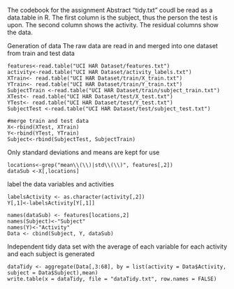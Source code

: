 The codebook for the assignment Abstract “tidy.txt” coudl be read as a
data.table in R. The first column is the subject, thus the person the
test is upon. The second column shows the activity. The residual columns
show the data.

Generation of data The raw data are read in and merged into one dataset
from train and test data

    features<-read.table("UCI HAR Dataset/features.txt")
    activity<-read.table("UCI HAR Dataset/activity_labels.txt")
    XTrain<- read.table("UCI HAR Dataset/train/X_train.txt")
    YTrain<- read.table("UCI HAR Dataset/train/Y_train.txt")
    SubjectTrain <-read.table("UCI HAR Dataset/train/subject_train.txt")
    XTest<- read.table("UCI HAR Dataset/test/X_test.txt")
    YTest<- read.table("UCI HAR Dataset/test/Y_test.txt")
    SubjectTest <-read.table("UCI HAR Dataset/test/subject_test.txt")

    #merge train and test data
    X<-rbind(XTest, XTrain)
    Y<-rbind(YTest, YTrain)
    Subject<-rbind(SubjectTest, SubjectTrain)

Only standard deviations and means are kept for use

    locations<-grep("mean\\(\\)|std\\(\\)", features[,2])
    dataSub <-X[,locations]

label the data variables and activities

    labelsActivity <- as.character(activity[,2])
    Y[,1]<-labelsActivity[Y[,1]]

    names(dataSub) <- features[locations,2]
    names(Subject)<-"Subject"
    names(Y)<-"Activity"
    Data <- cbind(Subject, Y, dataSub)

Independent tidy data set with the average of each variable for each
activity and each subject is generated

    dataTidy <- aggregate(Data[,3:68], by = list(activity = Data$Activity, subject = Data$Subject),mean)
    write.table(x = dataTidy, file = "dataTidy.txt", row.names = FALSE)
